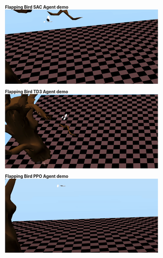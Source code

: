 **Flapping Bird SAC Agent demo**
![Flappy Bird SAC Agent](assets/sac.gif)

**Flapping Bird TD3 Agent demo**
![Flappy Bird TD3 Agent](assets/td3gif.gif)

**Flapping Bird PPO Agent demo**
![Flappy Bird PPO Agent](assets/PPO.gif)
